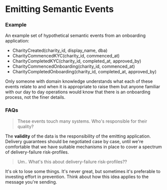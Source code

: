 # Emitting Semantic Events
### Example

An example set of hypothetical semantic events from an onboarding application:

- CharityCreated(charity_id, display_name, dba)
- CharityCommencedKYC(charity_id, commenced_at)
- CharityCompletedKYC(charity_id, completed_at, approved_by)
- CharityCommencedOnboarding(charity_id, commenced_at)
- CharityCompletedOnboarding(charity_id, completed_at, approved_by)

Only someone with domain knowledge understands what each of these events relate to and when it is appropriate to raise them but anyone familiar with our day to day operations would know that there is an onboarding process, not the finer details.

### FAQs

> These events touch many systems. Who's responsible for their quality?

The **validity** of the data is the responsibility of the emitting application. Delivery guarantees should be negotiated case by case, until we're comfortable that we have suitable mechanisms in place to cover a spectrum of delivery-failure risk-profiles.

> Um.. What's this about delivery-failure risk-profiles??

It's ok to lose some things. It's never great, but sometimes it's preferable to investing effort in prevention. Think about how this idea applies to the message you're sending.
